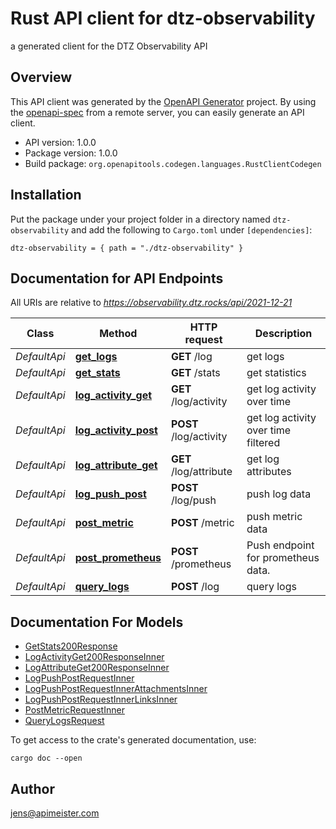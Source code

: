 # Rust API client for dtz-observability

a generated client for the DTZ Observability API


## Overview

This API client was generated by the [OpenAPI Generator](https://openapi-generator.tech) project.  By using the [openapi-spec](https://openapis.org) from a remote server, you can easily generate an API client.

- API version: 1.0.0
- Package version: 1.0.0
- Build package: `org.openapitools.codegen.languages.RustClientCodegen`

## Installation

Put the package under your project folder in a directory named `dtz-observability` and add the following to `Cargo.toml` under `[dependencies]`:

```
dtz-observability = { path = "./dtz-observability" }
```

## Documentation for API Endpoints

All URIs are relative to *https://observability.dtz.rocks/api/2021-12-21*

Class | Method | HTTP request | Description
------------ | ------------- | ------------- | -------------
*DefaultApi* | [**get_logs**](docs/DefaultApi.md#get_logs) | **GET** /log | get logs
*DefaultApi* | [**get_stats**](docs/DefaultApi.md#get_stats) | **GET** /stats | get statistics
*DefaultApi* | [**log_activity_get**](docs/DefaultApi.md#log_activity_get) | **GET** /log/activity | get log activity over time
*DefaultApi* | [**log_activity_post**](docs/DefaultApi.md#log_activity_post) | **POST** /log/activity | get log activity over time filtered
*DefaultApi* | [**log_attribute_get**](docs/DefaultApi.md#log_attribute_get) | **GET** /log/attribute | get log attributes
*DefaultApi* | [**log_push_post**](docs/DefaultApi.md#log_push_post) | **POST** /log/push | push log data
*DefaultApi* | [**post_metric**](docs/DefaultApi.md#post_metric) | **POST** /metric | push metric data
*DefaultApi* | [**post_prometheus**](docs/DefaultApi.md#post_prometheus) | **POST** /prometheus | Push endpoint for prometheus data.
*DefaultApi* | [**query_logs**](docs/DefaultApi.md#query_logs) | **POST** /log | query logs


## Documentation For Models

 - [GetStats200Response](docs/GetStats200Response.md)
 - [LogActivityGet200ResponseInner](docs/LogActivityGet200ResponseInner.md)
 - [LogAttributeGet200ResponseInner](docs/LogAttributeGet200ResponseInner.md)
 - [LogPushPostRequestInner](docs/LogPushPostRequestInner.md)
 - [LogPushPostRequestInnerAttachmentsInner](docs/LogPushPostRequestInnerAttachmentsInner.md)
 - [LogPushPostRequestInnerLinksInner](docs/LogPushPostRequestInnerLinksInner.md)
 - [PostMetricRequestInner](docs/PostMetricRequestInner.md)
 - [QueryLogsRequest](docs/QueryLogsRequest.md)


To get access to the crate's generated documentation, use:

```
cargo doc --open
```

## Author

jens@apimeister.com


